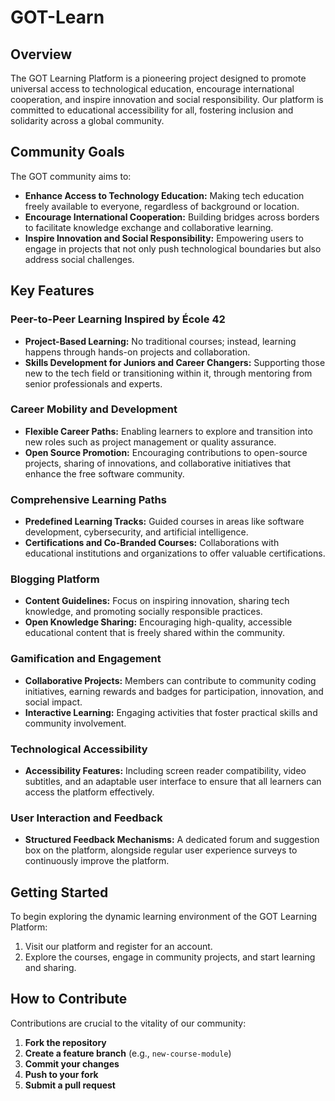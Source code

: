 # GOT-Learn

## Overview

The GOT Learning Platform is a pioneering project designed to promote universal access to technological education, encourage international cooperation, and inspire innovation and social responsibility. Our platform is committed to educational accessibility for all, fostering inclusion and solidarity across a global community.

## Community Goals

The GOT community aims to:
- **Enhance Access to Technology Education:** Making tech education freely available to everyone, regardless of background or location.
- **Encourage International Cooperation:** Building bridges across borders to facilitate knowledge exchange and collaborative learning.
- **Inspire Innovation and Social Responsibility:** Empowering users to engage in projects that not only push technological boundaries but also address social challenges.

## Key Features

### Peer-to-Peer Learning Inspired by École 42
- **Project-Based Learning:** No traditional courses; instead, learning happens through hands-on projects and collaboration.
- **Skills Development for Juniors and Career Changers:** Supporting those new to the tech field or transitioning within it, through mentoring from senior professionals and experts.

### Career Mobility and Development
- **Flexible Career Paths:** Enabling learners to explore and transition into new roles such as project management or quality assurance.
- **Open Source Promotion:** Encouraging contributions to open-source projects, sharing of innovations, and collaborative initiatives that enhance the free software community.

### Comprehensive Learning Paths
- **Predefined Learning Tracks:** Guided courses in areas like software development, cybersecurity, and artificial intelligence.
- **Certifications and Co-Branded Courses:** Collaborations with educational institutions and organizations to offer valuable certifications.

### Blogging Platform
- **Content Guidelines:** Focus on inspiring innovation, sharing tech knowledge, and promoting socially responsible practices.
- **Open Knowledge Sharing:** Encouraging high-quality, accessible educational content that is freely shared within the community.

### Gamification and Engagement
- **Collaborative Projects:** Members can contribute to community coding initiatives, earning rewards and badges for participation, innovation, and social impact.
- **Interactive Learning:** Engaging activities that foster practical skills and community involvement.

### Technological Accessibility
- **Accessibility Features:** Including screen reader compatibility, video subtitles, and an adaptable user interface to ensure that all learners can access the platform effectively.

### User Interaction and Feedback
- **Structured Feedback Mechanisms:** A dedicated forum and suggestion box on the platform, alongside regular user experience surveys to continuously improve the platform.

## Getting Started

To begin exploring the dynamic learning environment of the GOT Learning Platform:
1. Visit our platform and register for an account.
2. Explore the courses, engage in community projects, and start learning and sharing.

## How to Contribute

Contributions are crucial to the vitality of our community:
1. **Fork the repository**
2. **Create a feature branch** (e.g., `new-course-module`)
3. **Commit your changes**
4. **Push to your fork**
5. **Submit a pull request**

